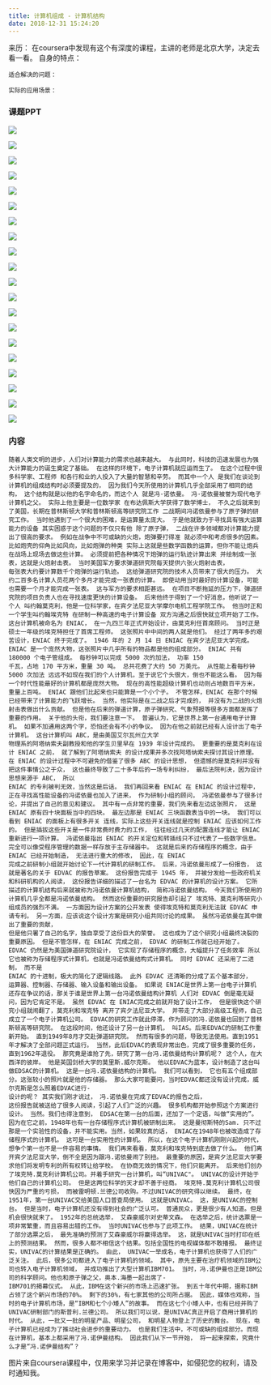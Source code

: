 ```yaml
---
title: 计算机组成 - 计算机结构
date: 2018-12-31 15:24:20
---
```


<div class="tip">
	来历：
	在coursera中发现有这个有深度的课程，主讲的老师是北京大学，决定去看一看。
	自身的特点：
		
	适合解决的问题：
		
	实际的应用场景：
		
</div>

### 课题PPT ###

![](ComputerComposition101/4.png)

![](ComputerComposition101/5.png)

![](ComputerComposition101/6.png)

![](ComputerComposition101/7.png)

![](ComputerComposition101/8.png)

![](ComputerComposition101/9.png)

![](ComputerComposition101/10.png)

![](ComputerComposition101/11.png)

![](ComputerComposition101/12.png)

![](ComputerComposition101/13.png)

![](ComputerComposition101/14.png)

![](ComputerComposition101/15.png)

![](ComputerComposition101/16.png)

![](ComputerComposition101/17.png)

![](ComputerComposition101/18.png)

![](ComputerComposition101/19.png)

![](ComputerComposition101/20.png)

![](ComputerComposition101/21.png)

![](ComputerComposition101/22.png)

![](ComputerComposition101/23.png)

### 内容 ###

```
随着人类文明的进步，人们对计算能力的需求也越来越大。 与此同时，科技的迅速发展也为强大计算能力的诞生奠定了基础。 在这样的环境下，电子计算机就应运而生了。 在这个过程中很多科学家、工程师 和各行和业的人投入了大量的智慧和辛劳。 而其中一个人 是我们在谈论到计算机的组成结构时必须要提及的， 因为我们今天所使用的计算机几乎全部采用了相同的结构， 这个结构就是以他的名字命名的，而这个人 就是冯·诺依曼。 冯·诺依曼被誉为现代电子计算机之父。 实际上他主要是一位数学家 在布达佩斯大学获得了数学博士， 不久之后就来到了美国，长期在普林斯顿大学和普林斯顿高等研究院工作 二战期间冯诺依曼参与了原子弹的研究工作。 当时他遇到了一个很大的困难，是运算量太庞大。 于是他就致力于寻找具有强大运算能力的设备 其实困惑于这个问题的不仅只有他 除了原子弹， 二战在许多领域都对计算能力提出了很高的要求。 例如在战争中不可或缺的火炮，炮弹要打得准 就必须中和考虑很多的因素。 比如炮壳的仰角比如风向，比如炮弹的种类 实际上这就是些数学函数的运算，但你不能让炮兵在战场上现场去做这些计算。 必须提前把各种情况下炮弹的运行轨迹计算出来 并绘制成一张表，这就是火炮射击表。 当时美国军方要求弹道研究院每天提供六张火炮射击表，
每张表大约要计算数千个炮弹的运行轨迹。 这给弹道研究院的技术人员带来了很大的压力。 大约二百多名计算人员花两个多月才能完成一张表的计算。 即使动用当时最好的计算设备，可能也需要一个月才能完成一张表。 这与军方的要求相距甚远。 在项目不断拖延的压力下，弹道研究院的项目负责人也在寻找速度更快的计算设备。 后来他终于得到了一个好消息，他听说了一个人 叫约翰莫克利，他是一位科学家，在宾夕法尼亚大学摩尔电机工程学院工作。 他当时正和一个学生叫约翰埃克特 在研制一种高速的电子计算设备 双方沟通之后很快就立项开始了工作。 这台计算机被命名为 ENIAC， 在一九四三年正式开始设计，由莫克利任首席顾问。 当时正是硕士一年级的埃克特担任了首席工程师。 这张照片中中间的两人就是他们。 经过了两年多的艰苦设计，ENIAC 终于完成了。 1946 年的 2 月 14 日 ENIAC 在宾夕法尼亚大学完成。 ENIAC 是一个庞然大物，这张照片中几乎所有的物品都是他的组成部分。 ENIAC 共有 180000 个电子管组成。 每秒钟可以完成 5000 次的加法， 功率 150
千瓦，占地 170 平方米，重量 30 吨。 总共花费了大约 50 万美元。 从性能上看每秒钟 5000 次加法 远远不如现在我们的个人计算机，至于说它个头很大，倒也不能这么看。 因为每一个时代性能最好的计算机都是庞然大物。 现在的高性能超级计算机也动则占地数百平方米，重量上百吨。 ENIAC 跟他们比起来也只能算是一个小个子。 不管怎样，ENIAC 在那个时候已经带来了计算能力的飞跃增长。 当然，他实际是在二战之后才完成的， 并没有为二战的火炮射击表做出什么贡献。 但是他在后来的弹道计算，原子弹研究、气象预报等很多方面都发挥了重要的作用。 关于他的头衔，我们要注意一下。 普遍认为，它是世界上第一台通用电子计算机。 如果不加通用这两个字，恐怕还会有不小的争议。 因为在他之前就已经有人设计出了电子计算机。 这台计算机叫 ABC，是由美国艾尔瓦州立大学
物理系的阿塔纳索夫副教授和他的学生贝里早在 1939 年设计完成的。 更重要的是莫克利在设计 ENIAC 之前， 就了解到了阿塔纳索夫 的设计成果并多次找阿塔纳索夫探讨其设计原理。 在 ENIAC 的设计过程中不可避免的借鉴了很多 ABC 的设计思想， 但遗憾的是莫克利并没有把这件事情公之于众， 这也最终导致了二十多年后的一场专利纠纷， 最后法院判决，因为设计思想来源于 ABC， 所以
ENIAC 的专利被判无效，当然这是后话。 我们再回来看 ENIAC 在 ENIAC 的设计过程中， 正在寻找高性能设备的冯诺依曼也加入了进来， 作为研制小组的顾问， 冯诺依曼参与了很多讨论，并提出了自己的意见和建议。 其中有一点非常的重要，我们先来看左边这张照片， 这是
ENIAC 原有四十块面板当中的四块。 最左边那是 ENIAC 三块函数表当中的一块。 我们可以看到 ENIAC 的面板上有很多开关 连线，实际上这些开关连线就是控制 ENIAC 应该如何工作的。 但是插拔这些开关是一件非常费时费力的工作， 往往经过几天的配置连线才能让 ENIAC 重新进行一项计算。 冯诺依曼指出 ENIAC 的开关定位和转插线只不过代表了一些数字信息。 完全可以像受程序管理的数据一样存放于主存储器中。 这就是后来的存储程序的概念，由于 ENIAC 已经开始制造， 无法进行重大的修改， 因此，在 ENIAC
完成之前研制小组就开始讨论下一代计算机的研制工作。 后来，冯诺依曼形成了一份报告， 这就是著名的关于 EDVAC 的报告草案。 这份报告完成于 1945 年， 并被分发给一些政府机关和科研机构的人阅读， 这份报告详细的描述了一台名为 EDVAC 的计算机的设计方案。 它所描述的计算机结构后来就被称为冯诺依曼计算机结构， 简称冯诺依曼结构。 今天我们所使用的计算机几乎全都是冯诺依曼结构。 然而这份重要的研究报告却引起了 埃克特、莫克利等研究小组成员的强烈不满。 一方面因为设计方案的公开发表 使得埃克特和莫克利无法就 EDVAC 申请专利。 另一方面，应该说这个设计方案是研究小组共同讨论的成果。 虽然冯诺依曼在其中做出了重要的贡献，
但是他只署了自己的名字，独自享受了这份巨大的荣誉。 这也成为了这个研究小组最终决裂的重要原因。 但是不管怎样，在 ENIAC 完成之前， EDVAC 的研制工作就已经开始了。 EDVAC 仍然是为美国弹道研究院设计， 它实现了存储程序的概念，大幅提升了任务效率 所以它也被称为存储程序式计算机，也就是冯诺依曼结构式计算机。 同时 EDVAC 还采用了二进制， 而不是
ENIAC 的十进制，极大的简化了逻辑线路。 此外 EDVAC 还清晰的分成了五个基本部分，
运算器、控制器、存储器、输入设备和输出设备。 如果说 ENIAC是世界上第一台电子计算机 还存在争议的话，那关于谁是世界上第一台冯诺依曼结构计算机 人们对 EDVAC 倒是毫无疑问，因为它肯定不是。 虽然 EDVAC 在 ENIAC完成之前就开始了设计工作， 但是很快这个研究小组就闹翻了，莫克利和埃克特 离开了宾夕法尼亚大学。 并带走了大部分高级工程师，自己成立了一个电子计算机公司。 EDVAC的研究工作就此停滞，作为顾问的冯.诺依曼也回到了普林斯顿高等研究院。 在这段时间，他还设计了另一台计算机， 叫IAS。后来EDVAC的研制工作重新开始。 直到1949年8月才交赴弹道研究院。 然而有很多的问题，导致无法使用。直到1951年才解决了全部问题正式运行。 当然，此后EDVAC的表现非常出色，完成了很多重要的任务，直到1962年退役。 那究竟是谁抢了先，研究了第一台冯.诺依曼结构计算机呢？ 这个人，在大西洋的彼岸。 他是英国剑桥大学的莫里斯.威尔克斯。 他以EDVAC为蓝本，设计制造了这台叫做EDSAC的计算机。 这是一台冯.诺依曼结构的计算机。 我们可以看到， 它也有五个组成部分。这张较小的照片就是他的存储器。 那么大家可能要问，当时EDVAC都还没有设计完成，威尔克斯是怎么照着EDVAC进行-
设计的呢？ 其实我们刚才说过， 冯.诺依曼在完成了EDVAC的报告之后，
这份报告就被送给了很多人阅读，引起了人们广泛的兴趣。 很多机构都开始参照这个方案进行设计。 当然。我们也得注意到， EDSAC在第一台的后面，还加了一个定语，叫做“实用的”。 因为在它之前，1948年也有一台存储程序式计算机被研制出来。 这是曼彻斯特的Sam. 只不过那是一个实验性的设备，并不能实用。当然，如果较真的话， ENIAC在1948年也被改造成了存储程序式的计算机。 这可是一台实用性的计算机。 所以，在这个电子计算机刚刚兴起的时代，想争个第一也不是一件容易的事情。 我们再来看看，莫克利和埃克特到底去做了什么。 他们离开宾夕法尼亚大学，倒不全是因为跟冯.诺依曼闹了别扭。 最重要的原因，是宾夕法尼亚大学要求他们将发明专利的所有权转让给学校。 在协商无效的情况下，他们只能离开。 后来他们创办了埃克特.莫克利计算机公司。并着手研究一台计算机，叫“UNIVAC"。 UNIVAC的设计开始于他们自己的计算机公司。 但是这两位科学的天才却不善于经商。 埃克特.莫克利计算机公司很快因为严重的亏损， 而被雷明顿.兰德公司收购。不过UNIVAC的研究得以继续。 最终，在1951年，第一台UNIVAC交给美国人口普查局使用。 这就是UNIVAC。 这，是UNIVAC的控制台。 但是当时，电子计算机还没有得到社会的广泛认可。 普通民众，更是很少有人知道。但是机会很快就来了。 1952年的总统选举， 艾森豪威尔对史蒂文森。 在选举之后，统计选票是一项非常繁重，而且容易出错的工作。 当时UNIVAC也参与了此项工作。 结果，UNIVAC在统计了部分选票之后， 最先准确的预测了艾森豪威尔将赢得选举。 这，就是UNIVAC当时打印在纸上的预测结果。 然而，很多人都不相信这个结果。包括全国性的电视媒体都不敢播报。 最终证实，UNIVAC的计算结果是正确的。 由此， UNIVAC一举成名，电子计算机也获得了人们的广泛关注。 此后，很多公司都进入了电子计算机的领域。 其中，原先主要在治疗机领域的IBM公司也转入电子计算机领域， 并成功推出了大型计算机IBM701。 当时，冯.诺伊曼也正是IBM公司的科学顾问。他也和原子弹之父，奥本.海墨一起出席了-
IBM701的揭幕仪式。 从此，IBM在这个新兴的市场上迅速扩张。 到五十年代中期，据称IBM占领了这个新兴市场的70%。 剩下的30%，有七家其他的公司所占据。 因此，媒体也戏称，当时的电子计算机市场，是“IBM和七个小矮人”的故事。 而在这七个小矮人中，也有已经并购了UNIVAC研制部门的斯普利.兰德公司。 所以我们可以说，是UNIVAC真正开启了商用计算机的时代。 从此，一批又一批的明星产品、明星公司， 和明星人物登上了历史的舞台。 现在，电子计算机已经成为了推动社会进步的重要动力。 也是我们生活中，不可或缺的组成部分。而现在计算机，基本上都采用了冯.诺伊曼结构。 因此我们从下一节开始， 将一起来探索，究竟什么才是“冯.诺伊曼结构”？

```

<div class="tip">
	图片来自coursera课程中，仅用来学习并记录在博客中，如侵犯您的权利，请及时通知我。
</div>